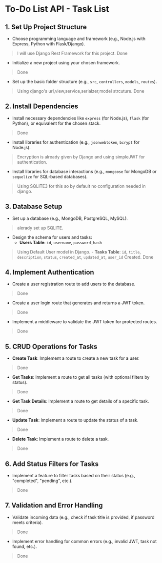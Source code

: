 # To-Do List API - Task List

## 1. **Set Up Project Structure**
   - Choose programming language and framework (e.g., Node.js with Express, Python with Flask/Django).
> I will use Django Rest Framework for this project. Done
   - Initialize a new project using your chosen framework.
> Done
   - Set up the basic folder structure (e.g., `src`, `controllers`, `models`, `routes`).
> Using django's url,view,service,serialzer,model strcuture. Done
   
## 2. **Install Dependencies**
   - Install necessary dependencies like `express` (for Node.js), `flask` (for Python), or equivalent for the chosen stack.
> Done
   - Install libraries for authentication (e.g., `jsonwebtoken`, `bcrypt` for Node.js).
> Encryption is already given by Django and using simpleJWT for authentication.
   - Install libraries for database interactions (e.g., `mongoose` for MongoDB or `sequelize` for SQL-based databases).
> Using SQLITE3 for this so by default no configuration needed in django.

## 3. **Database Setup**
   - Set up a database (e.g., MongoDB, PostgreSQL, MySQL).
> alerady set up SQLITE.
   - Design the schema for users and tasks:
     - **Users Table**: `id`, `username`, `password_hash`
> Using Default User model in Django.
     - **Tasks Table**: `id`, `title`, `description`, `status`, `created_at`, `updated_at`, `user_id`
> Created. Done

## 4. **Implement Authentication**
   - Create a user registration route to add users to the database.
> Done
   - Create a user login route that generates and returns a JWT token.
> Done
   - Implement a middleware to validate the JWT token for protected routes.
> Done

## 5. **CRUD Operations for Tasks**
   - **Create Task**: Implement a route to create a new task for a user.
> Done
   - **Get Tasks**: Implement a route to get all tasks (with optional filters by status).
> Done
   - **Get Task Details**: Implement a route to get details of a specific task.
> Done
   - **Update Task**: Implement a route to update the status of a task.
> Done
   - **Delete Task**: Implement a route to delete a task.
> Done

## 6. **Add Status Filters for Tasks**
   - Implement a feature to filter tasks based on their status (e.g., "completed", "pending", etc.).
> Done

## 7. **Validation and Error Handling**
   - Validate incoming data (e.g., check if task title is provided, if password meets criteria).
> Done
   - Implement error handling for common errors (e.g., invalid JWT, task not found, etc.).
> Done

<!-- ## 8. **Testing**
   - Write unit tests for authentication logic (e.g., registration, login).
   - Write integration tests for task CRUD operations.
   - Use tools like `jest` or `mocha` for testing.

## 9. **Documentation**
   - Write API documentation to explain available routes and authentication method.
   - Include examples of request bodies and responses.

## 10. **Deploy the API**
   - Deploy the API to a cloud provider (e.g., Heroku, AWS, DigitalOcean).
   - Set up environment variables (e.g., database URL, JWT secret) for production.
   
## 11. **Security Enhancements**
   - Ensure that passwords are securely hashed and salted.
   - Implement rate limiting or brute-force protection for login attempts.
   - Use HTTPS for secure communication in production.

## 12. **Optimize and Refactor Code**
   - Refactor the code for clarity and maintainability.
   - Optimize database queries to handle large amounts of data efficiently. -->
